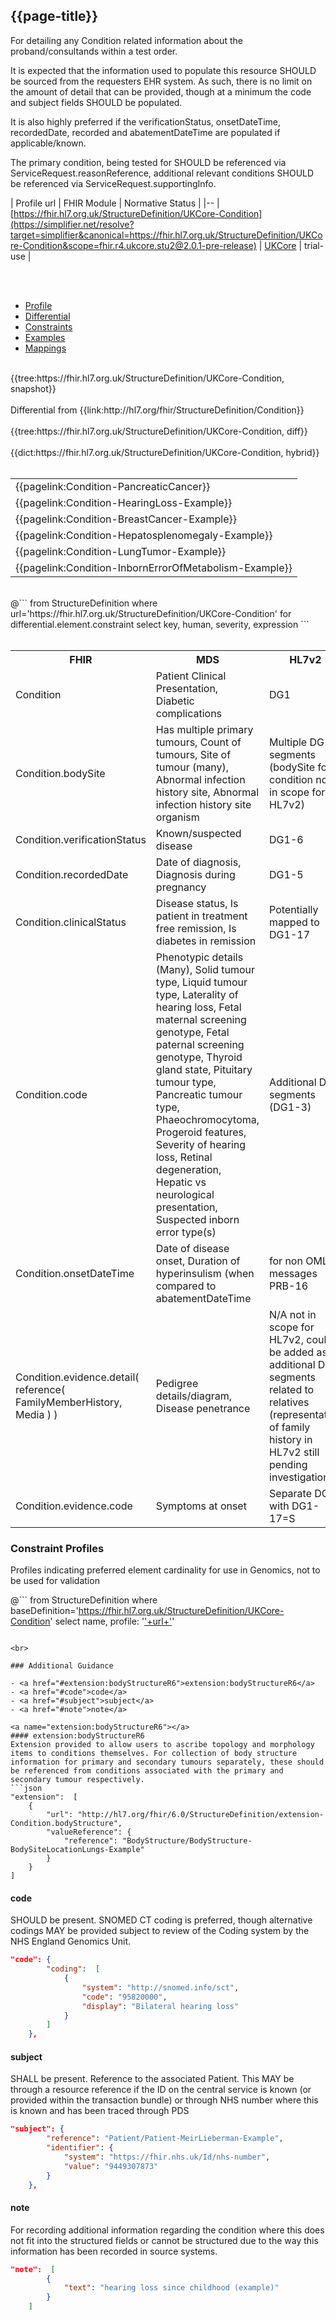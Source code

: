 ## {{page-title}}

For detailing any Condition related information about the proband/consultands within a test order.

It is expected that the information used to populate this resource SHOULD be sourced from the requesters EHR system. As such, there is no limit on the amount of detail that can be provided, though at a minimum the code and subject fields SHOULD be populated.

It is also highly preferred if the verificationStatus, onsetDateTime, recordedDate, recorded and abatementDateTime are populated if applicable/known.

The primary condition, being tested for SHOULD be referenced via ServiceRequest.reasonReference, additional relevant conditions SHOULD be referenced via ServiceRequest.supportingInfo.

| Profile url | FHIR Module | Normative Status |
|--
| [https://fhir.hl7.org.uk/StructureDefinition/UKCore-Condition](https://simplifier.net/resolve?target=simplifier&canonical=https://fhir.hl7.org.uk/StructureDefinition/UKCore-Condition&scope=fhir.r4.ukcore.stu2@2.0.1-pre-release) | [UKCore]() | trial-use |

<br>

<br>

<div class="nhsd-!t-margin-bottom-6">
    <ul class="nav nav-tabs" role="tablist">
        <li role="presentation" class="active">
            <a href="#Profile" role="tab" data-toggle="tab">Profile</a>
        </li>
        <li role="presentation">
            <a href="#Differential" role="tab" data-toggle="tab">Differential</a>
        </li>
        <li role="presentation">
            <a href="#Constraints" role="tab" data-toggle="tab">Constraints</a>
        </li>
        <li role="presentation">
            <a href="#Examples" role="tab" data-toggle="tab">Examples</a>
        </li>
        <li role="presentation">
            <a href="#Mappings" role="tab" data-toggle="tab">Mappings</a>
        </li>
    </ul>
    <div class="tab-content snippet">
        <div id="Profile" role="tabpanel" class="tab-pane active">
            <br />
            {{tree:https://fhir.hl7.org.uk/StructureDefinition/UKCore-Condition, snapshot}}
        </div>
        <div id="Differential" role="tabpanel" class="tab-pane">
         <br />
         Differential from {{link:http://hl7.org/fhir/StructureDefinition/Condition}} <br>
            <br />
            {{tree:https://fhir.hl7.org.uk/StructureDefinition/UKCore-Condition, diff}}
        </div>
        <div id="Dictionary" role="tabpanel" class="tab-pane">
            <br />
            {{dict:https://fhir.hl7.org.uk/StructureDefinition/UKCore-Condition, hybrid}}
        </div>
        <div id="Examples" role="tabpanel" class="tab-pane">
            <br />
            <table>
                <tr>
                    <td>
                    {{pagelink:Condition-PancreaticCancer}}
                    </td>
                </tr>
                <tr>
                    <td>
                    {{pagelink:Condition-HearingLoss-Example}}
                    </td>
                </tr>
                <tr>
                    <td>
                    {{pagelink:Condition-BreastCancer-Example}}
                    </td>
                </tr>
                <tr>
                    <td>
                    {{pagelink:Condition-Hepatosplenomegaly-Example}}
                    </td>
                </tr>
                <tr>
                    <td>
                    {{pagelink:Condition-LungTumor-Example}}
                    </td>
                </tr>
                <tr>
                    <td>
                    {{pagelink:Condition-InbornErrorOfMetabolism-Example}}
                    </td>
                </tr>
            </table>
        </div>
        <div id="Constraints" role="tabpanel" class="tab-pane">
            <br />
            @```
            from StructureDefinition
            where url='https://fhir.hl7.org.uk/StructureDefinition/UKCore-Condition'
            for differential.element.constraint
            select key, human, severity, expression
            ```
        </div>
        <div id="Mappings" role="tabpanel" class="tab-pane">
            <br />
            <table class="assets">
                    <tr><th>FHIR</th><th>MDS</th><th>HL7v2</th></tr>
                    <tr><td>Condition</td><td>Patient Clinical Presentation, Diabetic complications</td><td>DG1</td></tr>
                    <tr><td>Condition.bodySite</td><td>Has multiple primary tumours, Count of tumours, Site of tumour (many), Abnormal infection history site, Abnormal infection history site organism</td><td>Multiple DG1 segments (bodySite for condition not in scope for HL7v2)</td></tr>
                    <tr><td>Condition.verificationStatus</td><td>Known/suspected disease</td><td>DG1-6</td></tr>
                    <tr><td>Condition.recordedDate</td><td>Date of diagnosis, Diagnosis during pregnancy</td><td>DG1-5</td></tr>
                    <tr><td>Condition.clinicalStatus</td><td>Disease status, Is patient in treatment free remission, Is diabetes in remission</td><td>Potentially mapped to DG1-17</td></tr>
                    <tr><td>Condition.code</td><td>Phenotypic details (Many), Solid tumour type, Liquid tumour type, Laterality of hearing loss, Fetal maternal screening genotype, Fetal paternal screening genotype, Thyroid gland state, Pituitary tumour type, Pancreatic tumour type, Phaeochromocytoma, Progeroid features, Severity of hearing loss, Retinal degeneration, Hepatic vs neurological presentation, Suspected inborn error type(s)</td><td>Additional DG1 segments (DG1-3)</td></tr>
                    <tr><td>Condition.onsetDateTime</td><td>Date of disease onset, Duration of hyperinsulism (when compared to abatementDateTime</td><td>for non OML messages PRB-16</td></tr>
                    <tr><td>Condition.evidence.detail( reference( FamilyMemberHistory, Media ) )</td><td>Pedigree details/diagram, Disease penetrance</td><td>N/A not in scope for HL7v2, could be added as additional DG1 segments related to relatives (representation of family history in HL7v2 still pending investigation)</td></tr>
                    <tr><td>Condition.evidence.code</td><td>Symptoms at onset</td><td>Separate DG1 with DG1-17=S</td></tr>
            </table>
        </div>
    </div>
</div>

### Constraint Profiles
Profiles indicating preferred element cardinality for use in Genomics, not to be used for validation

@```
from StructureDefinition
where baseDefinition='https://fhir.hl7.org.uk/StructureDefinition/UKCore-Condition' 
select name, profile: '<a href="https://simplifier.net/resolve?target=simplifier&scope=NHS-Digital-FHIR-Genomics-Implementation-Guide@current&canonical='+ url + '">'+url+'</a>'
```

<br>

### Additional Guidance

- <a href="#extension:bodyStructureR6">extension:bodyStructureR6</a>
- <a href="#code">code</a>
- <a href="#subject">subject</a>
- <a href="#note">note</a>

<a name="extension:bodyStructureR6"></a>
#### extension:bodyStructureR6
Extension provided to allow users to ascribe topology and morphology items to conditions themselves. For collection of body structure information for primary and secondary tumours separately, these should be referenced from conditions associated with the primary and secondary tumour respectively.
```json
"extension":  [
    {
        "url": "http://hl7.org/fhir/6.0/StructureDefinition/extension-Condition.bodyStructure",
        "valueReference": {
            "reference": "BodyStructure/BodyStructure-BodySiteLocationLungs-Example"
        }
    }
]
```

<a name="code"></a>
#### code
SHOULD be present. SNOMED CT coding is preferred, though alternative codings MAY be provided subject to review of the Coding system by the NHS England Genomics Unit.
```json
"code": {
        "coding":  [
            {
                "system": "http://snomed.info/sct",
                "code": "95820000",
                "display": "Bilateral hearing loss"
            }
        ]
    },
```

<a name="subject"></a>
#### subject
SHALL be present. Reference to the associated Patient. This MAY be through a resource reference if the ID on the central service is known (or provided within the transaction bundle) or through NHS number where this is known and has been traced through PDS
```json
"subject": {
        "reference": "Patient/Patient-MeirLieberman-Example",
        "identifier": {
            "system": "https://fhir.nhs.uk/Id/nhs-number",
            "value": "9449307873"
        }
    },
```

<a name="note"></a>
#### note
For recording additional information regarding the condition where this does not fit into the structured fields or cannot be structured due to the way this information has been recorded in source systems.
```json
"note":  [
        {
            "text": "hearing loss since childhood (example)"
        }
    ]
```